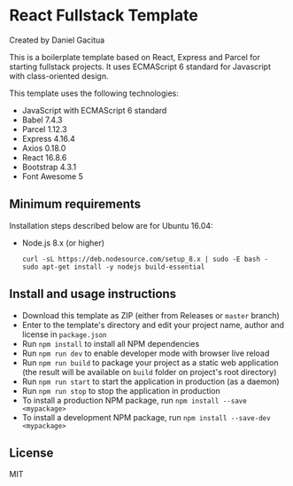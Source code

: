 # React Fullstack Template

Created by Daniel Gacitua

This is a boilerplate template based on React, Express and Parcel for starting fullstack projects. It uses ECMAScript 6 standard for Javascript with class-oriented design.

This template uses the following technologies:
- JavaScript with ECMAScript 6 standard
- Babel 7.4.3
- Parcel 1.12.3
- Express 4.16.4
- Axios 0.18.0
- React 16.8.6
- Bootstrap 4.3.1
- Font Awesome 5

## Minimum requirements

Installation steps described below are for Ubuntu 16.04:

- Node.js 8.x (or higher)

    ```
    curl -sL https://deb.nodesource.com/setup_8.x | sudo -E bash -
    sudo apt-get install -y nodejs build-essential
    ```

## Install and usage instructions

- Download this template as ZIP (either from Releases or `master` branch)
- Enter to the template's directory and edit your project name, author and license in `package.json`
- Run `npm install` to install all NPM dependencies
- Run `npm run dev` to enable developer mode with browser live reload 
- Run `npm run build` to package your project as a static web application (the result will be available on `build` folder on project's root directory)
- Run `npm run start` to start the application in production (as a daemon)
- Run `npm run stop` to stop the application in production
- To install a production NPM package, run `npm install --save <mypackage>`
- To install a development NPM package, run `npm install --save-dev <mypackage>`

## License

MIT